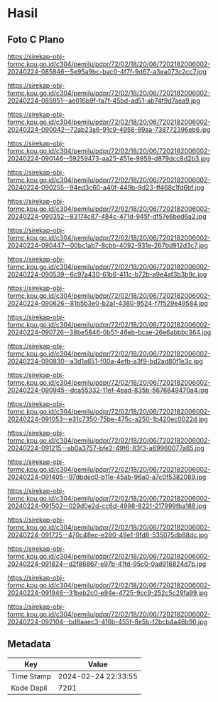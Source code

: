 # Hasil

## Foto C Plano

https://sirekap-obj-formc.kpu.go.id/c304/pemilu/pdpr/72/02/18/20/06/7202182006002-20240224-085846--5e95a9bc-bac0-4f7f-9d67-a3ea073c2cc7.jpg

https://sirekap-obj-formc.kpu.go.id/c304/pemilu/pdpr/72/02/18/20/06/7202182006002-20240224-085951--ae016b9f-fa7f-45bd-ad51-ab74f9d7aea9.jpg

https://sirekap-obj-formc.kpu.go.id/c304/pemilu/pdpr/72/02/18/20/06/7202182006002-20240224-090042--72ab23a6-91c9-4958-89aa-738772396eb6.jpg

https://sirekap-obj-formc.kpu.go.id/c304/pemilu/pdpr/72/02/18/20/06/7202182006002-20240224-090146--59259473-aa25-451e-9959-d879dcc8d2b3.jpg

https://sirekap-obj-formc.kpu.go.id/c304/pemilu/pdpr/72/02/18/20/06/7202182006002-20240224-090255--94ed3c60-a40f-449b-9d23-ff468c1fd6bf.jpg

https://sirekap-obj-formc.kpu.go.id/c304/pemilu/pdpr/72/02/18/20/06/7202182006002-20240224-090352--83174c87-484c-471d-945f-df57e6bed6a2.jpg

https://sirekap-obj-formc.kpu.go.id/c304/pemilu/pdpr/72/02/18/20/06/7202182006002-20240224-090447--00bc1ab7-8cbb-4092-931e-267bd912d3c7.jpg

https://sirekap-obj-formc.kpu.go.id/c304/pemilu/pdpr/72/02/18/20/06/7202182006002-20240224-090539--6c97a430-61b6-411c-b72b-a9e4af3b3b9c.jpg

https://sirekap-obj-formc.kpu.go.id/c304/pemilu/pdpr/72/02/18/20/06/7202182006002-20240224-090626--81b5b3e0-b2a1-4380-9524-f7f529e49584.jpg

https://sirekap-obj-formc.kpu.go.id/c304/pemilu/pdpr/72/02/18/20/06/7202182006002-20240224-090726--38be5846-0b51-46eb-bcae-26e6abbbc364.jpg

https://sirekap-obj-formc.kpu.go.id/c304/pemilu/pdpr/72/02/18/20/06/7202182006002-20240224-090830--a3d1a651-f00a-4efb-a3f9-bd2ad80f1e3c.jpg

https://sirekap-obj-formc.kpu.go.id/c304/pemilu/pdpr/72/02/18/20/06/7202182006002-20240224-090945--dca55332-11ef-4ead-835b-5676849470a4.jpg

https://sirekap-obj-formc.kpu.go.id/c304/pemilu/pdpr/72/02/18/20/06/7202182006002-20240224-091053--e31c7350-75be-475c-a250-1b420ec0022d.jpg

https://sirekap-obj-formc.kpu.go.id/c304/pemilu/pdpr/72/02/18/20/06/7202182006002-20240224-091215--ab0a3757-bfe2-49f6-83f3-a69960077a65.jpg

https://sirekap-obj-formc.kpu.go.id/c304/pemilu/pdpr/72/02/18/20/06/7202182006002-20240224-091405--97dbdec0-b11e-45ab-96a0-a7c0f5382089.jpg

https://sirekap-obj-formc.kpu.go.id/c304/pemilu/pdpr/72/02/18/20/06/7202182006002-20240224-091502--029d0e2d-cc6d-4998-8221-217999fba188.jpg

https://sirekap-obj-formc.kpu.go.id/c304/pemilu/pdpr/72/02/18/20/06/7202182006002-20240224-091725--470c48ec-e280-49e1-9fd8-535075db88dc.jpg

https://sirekap-obj-formc.kpu.go.id/c304/pemilu/pdpr/72/02/18/20/06/7202182006002-20240224-091824--d2f86867-e97b-41fd-95c0-0ad916824d7b.jpg

https://sirekap-obj-formc.kpu.go.id/c304/pemilu/pdpr/72/02/18/20/06/7202182006002-20240224-091946--31beb2c0-e94e-4725-9cc9-252c5c29fa99.jpg

https://sirekap-obj-formc.kpu.go.id/c304/pemilu/pdpr/72/02/18/20/06/7202182006002-20240224-092104--bd8aaec3-416b-455f-8e5b-f2bcb4a46b90.jpg


## Metadata

| Key        | Value               |
| ---------- | ------------------- |
| Time Stamp | 2024-02-24 22:33:55 |
| Kode Dapil | 7201                |



